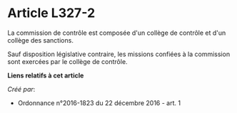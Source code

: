 # Article L327-2

La commission de contrôle est composée d'un collège de contrôle et d'un collège des sanctions. 

Sauf disposition législative contraire, les missions confiées à la commission sont exercées par le collège de contrôle.

**Liens relatifs à cet article**

_Créé par_:

  - Ordonnance n°2016-1823 du 22 décembre 2016 - art. 1
